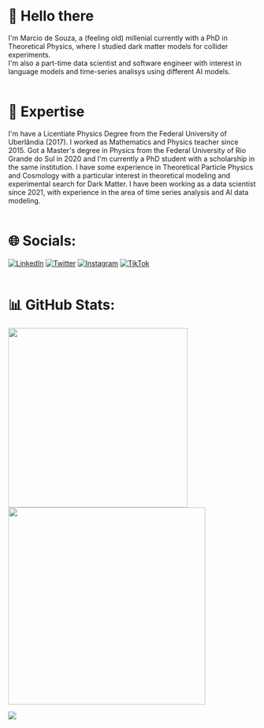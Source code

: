 # 👋 Hello there

I'm Marcio de Souza, a (feeling old) millenial currently with a PhD in Theoretical Physics, where I studied dark matter models for collider experiments. </br> 
I'm also a part-time data scientist and software engineer with interest in language models and time-series analisys using different AI models. </br> </br> 


# 🚀 Expertise

I'm have a Licentiate Physics Degree from the Federal University of Uberlândia (2017). I worked as Mathematics and Physics teacher since 2015. Got a Master's degree in Physics from the Federal University of Rio Grande do Sul in 2020 and I'm currently a PhD student with a scholarship in the same institution. I have some experience in Theoretical Particle Physics and Cosmology with a particular interest in theoretical modeling and experimental search for Dark Matter. I have been working as a data scientist since 2021, with experience in the area of time series analysis and AI data modeling. </br> </br> 


# 🌐 Socials:
[![LinkedIn](https://img.shields.io/badge/LinkedIn-%230077B5.svg?logo=linkedin&logoColor=white)](https://www.linkedin.com/in/marcio-mateus-jr/) [![Twitter](https://img.shields.io/badge/Twitter-%231DA1F2.svg?logo=Twitter&logoColor=white)](https://twitter.com/mardesoushi) [![Instagram](https://img.shields.io/badge/Instagram-%23E4405F.svg?logo=Instagram&logoColor=white)](https://instagram.com/mardesoushi)  [![TikTok](https://img.shields.io/badge/TikTok-%23000000.svg?logo=TikTok&logoColor=white)](https://tiktok.com/@mardesoushi)  </br> </br> 



# 📊 GitHub Stats:
<img src="https://github-readme-stats-wheat-two-53.vercel.app/api?username=mardesoushi&theme=cobalt&hide_border=false&include_all_commits=false&count_private=false"  width="364px" />                    <img src="https://github-readme-streak-stats.herokuapp.com/?user=mardesoushi&theme=cobalt&hide_border=false"  width="400px" />


![](https://github-readme-stats-wheat-two-53.vercel.app/api/top-langs/?username=mardesoushi&theme=neon&hide_border=false&include_all_commits=false&count_private=false&layout=compact)









